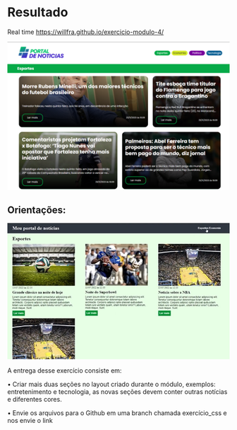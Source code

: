 <h1>Resultado</h1>

Real time
https://willfra.github.io/exercicio-modulo-4/ 

![Alt text](image.png)


<h2>Orientações:</h2>

![Alt text](image-1.png)

A entrega desse exercício consiste em:

• Criar mais duas seções no layout criado durante o módulo, exemplos: entretenimento e tecnologia, as novas seções devem conter outras notícias e diferentes cores.

• Envie os arquivos para o Github em uma branch chamada exercício_css e nos envie o link
